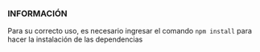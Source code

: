 ### INFORMACIÓN

Para su correcto uso, es necesario ingresar el comando ```npm install``` para hacer la instalación de las dependencias
